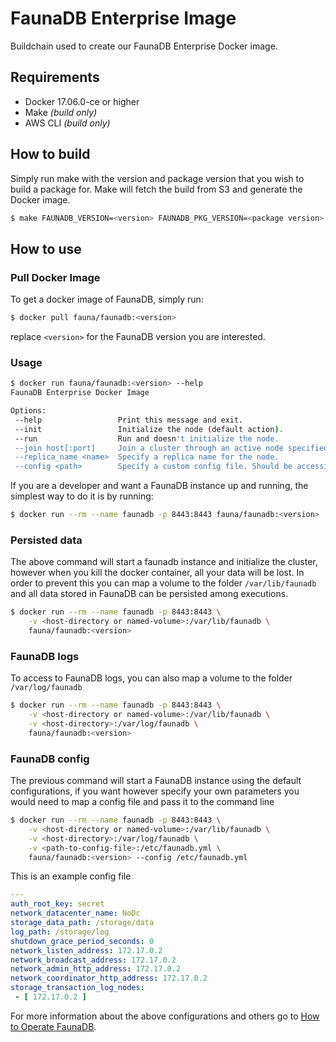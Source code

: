 # FaunaDB Enterprise Image

Buildchain used to create our FaunaDB Enterprise Docker image.

## Requirements

- Docker 17.06.0-ce or higher
- Make _(build only)_
- AWS CLI _(build only)_

## How to build

Simply run make with the version and package version that you wish to build a
package for. Make will fetch the build from S3 and generate the Docker image.

```bash
$ make FAUNADB_VERSION=<version> FAUNADB_PKG_VERSION=<package version> FAUNADB_JDK_VERSION=<jdk version>
```

## How to use

### Pull Docker Image

To get a docker image of FaunaDB, simply run:

```bash
$ docker pull fauna/faunadb:<version>
```

replace `<version>` for the FaunaDB version you are interested.

### Usage

```bash
$ docker run fauna/faunadb:<version> --help
FaunaDB Enterprise Docker Image

Options:
 --help                 Print this message and exit.
 --init                 Initialize the node (default action).
 --run                  Run and doesn't initialize the node.
 --join host[:port]     Join a cluster through an active node specified in host and port.
 --replica_name <name>  Specify a replica name for the node.
 --config <path>        Specify a custom config file. Should be accessible inside the docker image.
```

If you are a developer and want a FaunaDB instance up and running, the simplest way to do it is by running:

```bash
$ docker run --rm --name faunadb -p 8443:8443 fauna/faunadb:<version>
```

### Persisted data

The above command will start a faunadb instance and initialize the cluster, however when you kill the docker container, all your data will be lost.
In order to prevent this you can map a volume to the folder `/var/lib/faunadb` and all data stored in FaunaDB can be persisted among executions.

```bash
$ docker run --rm --name faunadb -p 8443:8443 \
    -v <host-directory or named-volume>:/var/lib/faunadb \
    fauna/faunadb:<version>
```

### FaunaDB logs

To access to FaunaDB logs, you can also map a volume to the folder `/var/log/faunadb`

```bash
$ docker run --rm --name faunadb -p 8443:8443 \
    -v <host-directory or named-volume>:/var/lib/faunadb \
    -v <host-directory>:/var/log/faunadb \
    fauna/faunadb:<version>
```

### FaunaDB config

The previous command will start a FaunaDB instance using the default configurations, if you want however specify your own parameters you would need to map a config file and pass it to the command line

```bash
$ docker run --rm --name faunadb -p 8443:8443 \
    -v <host-directory or named-volume>:/var/lib/faunadb \
    -v <host-directory>:/var/log/faunadb \
    -v <path-to-config-file>:/etc/faunadb.yml \
    fauna/faunadb:<version> --config /etc/faunadb.yml
```

This is an example config file

```yml
---
auth_root_key: secret
network_datacenter_name: NoDc
storage_data_path: /storage/data
log_path: /storage/log
shutdown_grace_period_seconds: 0
network_listen_address: 172.17.0.2
network_broadcast_address: 172.17.0.2
network_admin_http_address: 172.17.0.2
network_coordinator_http_address: 172.17.0.2
storage_transaction_log_nodes:
 - [ 172.17.0.2 ]
```

For more information about the above configurations and others go to [How to Operate FaunaDB](https://app.fauna.com/documentation/howto/operations/).
